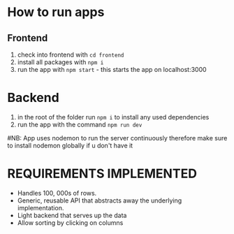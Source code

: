 # How to run apps

## Frontend

1. check into frontend with `cd frontend`
2. install all packages with `npm i`
3. run the app with `npm start` - this starts the app on localhost:3000

# Backend

1. in the root of the folder run `npm i` to install any used dependencies
2. run the app with the command `npm run dev`

#NB: App uses nodemon to run the server continuously therefore make sure to install nodemon globally if u don't have it



# REQUIREMENTS IMPLEMENTED
- Handles 100, 000s of rows.
- Generic, reusable API that abstracts away the underlying implementation.
- Light backend that serves up the data
- Allow sorting by clicking on columns
